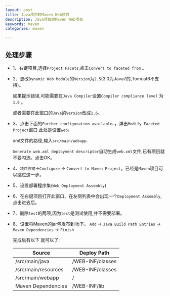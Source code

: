 ```yaml
---
layout: post
title: Java项目转Maven Web项目
description: Java项目转Maven Web项目
keywords: maven
categories: maven

---
```




## 处理步骤

+ 1、右键项目,选择`Project Facets`,点击`Convert to faceted from` 。

+ 2、更改`Dynamic Web Module`的`Version`为`2.5`(3.0为Java7的,Tomcat6不支持)。 

  如果提示错误,可能需要在`Java Compiler`设置`Compiler compliance level` 为`1.6` 。

  或者需要在此窗口的`Java`的`Version`改成`1.6`。

+ 3、点击下面的`Further configuration available…`，弹出`Modify Faceted Project`窗口 此处是设置`web`。

  xml文件的路径,输入`src/main/webapp`.

  `Generate web.xml deployment descriptor`自动生成`web.xml`文件,已有项目就不要勾选。点击OK。

+ 4、`项目右键`->`Configure` -> `Convert to Maven Project`。已经是`Maven`项目可以跳过这一步。

+ 5、设置部署程序集(`Web Deployment Assembly`)

+ 6、在右键项目打开此窗口、在左侧列表中会出现一个`Deployment Assembly`,点击进去后。

+ 7、删除`test`的两项,因为`test`是测试使用,并不需要部署。

+ 8、设置将Maven的jar包发布到lib下。 `Add` -> `Java Build Path Entries` -> `Maven Dependencies` -> `Finish` 

  完成后有以下 就可以了: 

  | Source              | Deploy Path      |
  | ------------------- | ---------------- |
  | /src/main/java      | /WEB-INF/classes |
  | /src/main/resources | /WEB-INF/classes |
  | /src/main/webapp    | /                |
  | Maven Dependencies  | /WEB-INF/lib     |

  